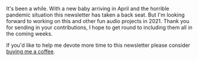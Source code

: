 It's been a while. With a new baby arriving in April and the horrible
pandemic situation this newsletter has taken a back seat. But I'm
looking forward to working on this and other fun audio projects
in 2021. Thank you for sending in your contributions, I hope to get
round to including them all in the coming weeks.

If you'd like to help me devote more time to this newsletter please
consider [buying me a
coffee](https://www.buymeacoffee.com/chrislowis).
